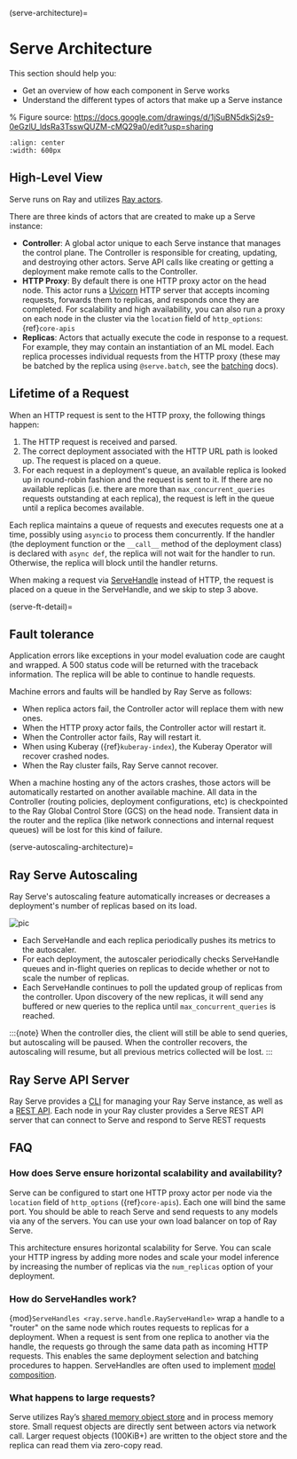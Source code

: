 (serve-architecture)=

# Serve Architecture

This section should help you:

- Get an overview of how each component in Serve works
- Understand the different types of actors that make up a Serve instance

% Figure source: https://docs.google.com/drawings/d/1jSuBN5dkSj2s9-0eGzlU_ldsRa3TsswQUZM-cMQ29a0/edit?usp=sharing

```{image} architecture-2.0.svg
:align: center
:width: 600px
```

## High-Level View

Serve runs on Ray and utilizes [Ray actors](actor-guide).

There are three kinds of actors that are created to make up a Serve instance:

- **Controller**: A global actor unique to each Serve instance that manages
  the control plane. The Controller is responsible for creating, updating, and
  destroying other actors. Serve API calls like creating or getting a deployment
  make remote calls to the Controller.
- **HTTP Proxy**: By default there is one HTTP proxy actor on the head node. This actor runs a [Uvicorn](https://www.uvicorn.org/) HTTP
  server that accepts incoming requests, forwards them to replicas, and
  responds once they are completed.  For scalability and high availability,
  you can also run a proxy on each node in the cluster via the `location` field of `http_options`: {ref}`core-apis`
- **Replicas**: Actors that actually execute the code in response to a
  request. For example, they may contain an instantiation of an ML model. Each
  replica processes individual requests from the HTTP proxy (these may be batched
  by the replica using `@serve.batch`, see the [batching](serve-batching) docs).

## Lifetime of a Request

When an HTTP request is sent to the HTTP proxy, the following things happen:

1. The HTTP request is received and parsed.
2. The correct deployment associated with the HTTP URL path is looked up. The
  request is placed on a queue.
3. For each request in a deployment's queue, an available replica is looked up in round-robin fashion
  and the request is sent to it. If there are no available replicas (i.e. there
  are more than `max_concurrent_queries` requests outstanding at each replica), the request
  is left in the queue until a replica becomes available.

Each replica maintains a queue of requests and executes requests one at a time, possibly
using `asyncio` to process them concurrently. If the handler (the deployment function or the `__call__` method of the deployment class) is declared with `async def`, the replica will not wait for the
handler to run.  Otherwise, the replica will block until the handler returns.

When making a request via [ServeHandle](serve-handle-explainer) instead of HTTP, the request is placed on a queue in the ServeHandle, and we skip to step 3 above.

(serve-ft-detail)=

## Fault tolerance

Application errors like exceptions in your model evaluation code are caught and
wrapped. A 500 status code will be returned with the traceback information. The
replica will be able to continue to handle requests.

Machine errors and faults will be handled by Ray Serve as follows:

- When replica actors fail, the Controller actor will replace them with new ones.
- When the HTTP proxy actor fails, the Controller actor will restart it.
- When the Controller actor fails, Ray will restart it.
- When using Kuberay ({ref}`kuberay-index`), the Kuberay Operator will recover crashed nodes.
- When the Ray cluster fails, Ray Serve cannot recover.

When a machine hosting any of the actors crashes, those actors will be automatically restarted on another
available machine. All data in the Controller (routing policies, deployment
configurations, etc) is checkpointed to the Ray Global Control Store (GCS) on the head node. Transient data in the
router and the replica (like network connections and internal request
queues) will be lost for this kind of failure.

(serve-autoscaling-architecture)=

## Ray Serve Autoscaling

Ray Serve's autoscaling feature automatically increases or decreases a deployment's number of replicas based on its load.

![pic](https://raw.githubusercontent.com/ray-project/images/master/docs/serve/autoscaling.svg)

- Each ServeHandle and each replica periodically pushes its metrics to the autoscaler.
- For each deployment, the autoscaler periodically checks ServeHandle queues and in-flight queries on replicas to decide whether or not to scale the number of replicas.
- Each ServeHandle continues to poll the updated group of replicas from the controller. Upon discovery of the new replicas, it will send any buffered or new queries to the replica until `max_concurrent_queries` is reached.

:::{note}
When the controller dies, the client will still be able to send queries, but autoscaling will be paused. When the controller recovers, the autoscaling will resume, but all previous metrics collected will be lost.
:::

## Ray Serve API Server

Ray Serve provides a [CLI](serve-cli) for managing your Ray Serve instance, as well as a [REST API](serve-rest-api).
Each node in your Ray cluster provides a Serve REST API server that can connect to Serve and respond to Serve REST requests

## FAQ

### How does Serve ensure horizontal scalability and availability?

Serve can be configured to start one HTTP proxy actor per node via the `location` field of `http_options` ({ref}`core-apis`). Each one will bind the same port. You
should be able to reach Serve and send requests to any models via any of the
servers.  You can use your own load balancer on top of Ray Serve.

This architecture ensures horizontal scalability for Serve. You can scale your HTTP ingress by adding more nodes and scale your model inference by increasing the number
of replicas via the `num_replicas` option of your deployment.

### How do ServeHandles work?

{mod}`ServeHandles <ray.serve.handle.RayServeHandle>` wrap a handle to a "router" on the
same node which routes requests to replicas for a deployment. When a
request is sent from one replica to another via the handle, the
requests go through the same data path as incoming HTTP requests. This enables
the same deployment selection and batching procedures to happen. ServeHandles are
often used to implement [model composition](serve-model-composition).

### What happens to large requests?

Serve utilizes Ray’s [shared memory object store](plasma-store) and in process memory
store. Small request objects are directly sent between actors via network
call. Larger request objects (100KiB+) are written to the object store and the replica can read them via zero-copy read.

